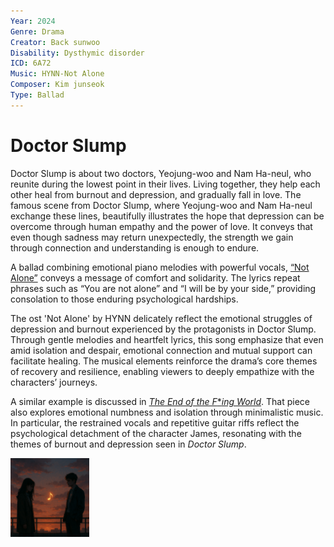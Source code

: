 ```yaml
---
Year: 2024
Genre: Drama
Creator: Back sunwoo
Disability: Dysthymic disorder
ICD: 6A72
Music: HYNN-Not Alone
Composer: Kim junseok
Type: Ballad
---
```


# Doctor Slump

Doctor Slump is about two doctors, Yeojung-woo and Nam Ha-neul, who reunite during the lowest point in their lives. Living together, they help each other heal from burnout and depression, and gradually fall in love. The famous scene from Doctor Slump, where Yeojung-woo and Nam Ha-neul exchange these lines, beautifully illustrates the hope that depression can be overcome through human empathy and the power of love. It conveys that even though sadness may return unexpectedly, the strength we gain through connection and understanding is enough to endure.

A ballad combining emotional piano melodies with powerful vocals, [“Not Alone”](https://www.youtube.com/watch?v=PDPZmyufOOY&ab_channel=%EA%B3%A0%EA%B3%A0%EC%94%BDGOGOSING) conveys a message of comfort and solidarity. The lyrics repeat phrases such as “You are not alone” and “I will be by your side,” providing consolation to those enduring psychological hardships.

The ost 'Not Alone' by HYNN delicately reflect the emotional struggles of depression and burnout experienced by the protagonists in Doctor Slump. Through gentle melodies and heartfelt lyrics, this song emphasize that even amid isolation and despair, emotional connection and mutual support can facilitate healing. The musical elements reinforce the drama’s core themes of recovery and resilience, enabling viewers to deeply empathize with the characters’ journeys.

A similar example is discussed in [*The End of the F***ing World*](park_dahyun.md). That piece also explores emotional numbness and isolation through minimalistic music. In particular, the restrained vocals and repetitive guitar riffs reflect the psychological detachment of the character James, resonating with the themes of burnout and depression seen in *Doctor Slump*.

<img src="./bae_sangjun_img.png" alt="image depicting dysthymic disorder" style="width:25%;" />

